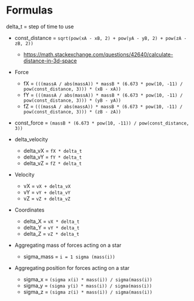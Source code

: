 # Formulas

delta_t = step of time to use


* const_distance = `sqrt(pow(xA - xB, 2) + pow(yA - yB, 2) + pow(zA - zB, 2))`
  * https://math.stackexchange.com/questions/42640/calculate-distance-in-3d-space

* Force
  * fX = `(((massA / abs(massA)) * massB * (6.673 * pow(10, -11) / pow(const_distance, 3))) * (xB - xA))`
  * fY = `(((massA / abs(massA)) * massB * (6.673 * pow(10, -11) / pow(const_distance, 3))) * (yB - yA))`
  * fZ = `(((massA / abs(massA)) * massB * (6.673 * pow(10, -11) / pow(const_distance, 3))) * (zB - zA))`

* const_force = `(massB * (6.673 * pow(10, -11)) / pow(const_distance, 3))`

* delta_velocity
  * delta_vX = `fX * delta_t`
  * delta_vY = `fY * delta_t`
  * delta_vZ = `fZ * delta_t`
  
* Velocity
  * vX = `vX + delta_vX`
  * vY = `vY + delta_vY`
  * vZ = `vZ + delta_vZ`
  
* Coordinates
  * delta_X = `vX * delta_t`
  * delta_Y = `vY * delta_t`
  * delta_Z = `vZ * delta_t`
  
* Aggregating mass of forces acting on a star
  * sigma_mass = `i = 1 sigma (mass(i))`

* Aggregating position for forces acting on a star
  * sigma_x = `(sigma x(i) * mass(i)) / sigma(mass(i))`
  * sigma_y = `(sigma y(i) * mass(i)) / sigma(mass(i))`
  * sigma_z = `(sigma z(i) * mass(i)) / sigma(mass(i))`
